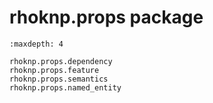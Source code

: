 # rhoknp.props package

```{toctree}
:maxdepth: 4

rhoknp.props.dependency
rhoknp.props.feature
rhoknp.props.semantics
rhoknp.props.named_entity
```

